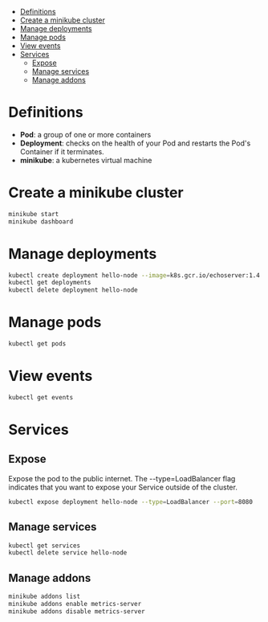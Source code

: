 <!--ts-->
   * [Definitions](kubernetes.md#definitions)
   * [Create a minikube cluster](kubernetes.md#create-a-minikube-cluster)
   * [Manage deployments](kubernetes.md#manage-deployments)
   * [Manage pods](kubernetes.md#manage-pods)
   * [View events](kubernetes.md#view-events)
   * [Services](kubernetes.md#services)
      * [Expose](kubernetes.md#expose)
      * [Manage services](kubernetes.md#manage-services)
      * [Manage addons](kubernetes.md#manage-addons)

<!-- Added by: runner, at: Mon Apr 12 07:54:56 UTC 2021 -->

<!--te-->

# Definitions

- **Pod**: a group of one or more containers
- **Deployment**: checks on the health of your Pod and restarts the Pod's Container if it terminates.
- **minikube**: a kubernetes virtual machine

# Create a minikube cluster

```bash
minikube start
minikube dashboard
```

# Manage deployments

```bash
kubectl create deployment hello-node --image=k8s.gcr.io/echoserver:1.4
kubectl get deployments
kubectl delete deployment hello-node
```

# Manage pods

```bash
kubectl get pods
```

# View events

```bash
kubectl get events
```

# Services

## Expose
Expose the pod to the public internet. The --type=LoadBalancer flag indicates that you want to expose your Service outside of the cluster.
```bash
kubectl expose deployment hello-node --type=LoadBalancer --port=8080
```

## Manage services
```bash
kubectl get services
kubectl delete service hello-node
```

## Manage addons
```bash
minikube addons list
minikube addons enable metrics-server
minikube addons disable metrics-server
```
